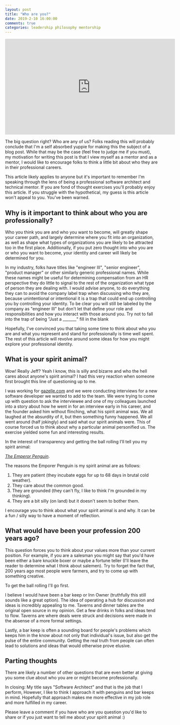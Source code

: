 ```yaml
---
layout: post
title: "Who are you?"
date: 2019-2-10 16:00:00
comments: true
categories: leadership philosophy mentorship
---
```

<iframe width="560" height="315" src="https://www.youtube.com/embed/v_3ks7-OjGc?start=164" frameborder="0" allow="accelerometer; autoplay; encrypted-media; gyroscope; picture-in-picture" allowfullscreen></iframe>

The big question right?  Who are any of us?  Folks reading this will probably conclude that I'm a self absorbed yuppie for making this the subject of a blog post.  While that may be the case (feel free to judge me if you must), my motivation for writing this post is that I view myself as a mentor and as a mentor, I would like to encourage folks to think a little bit about who they are in their professional careers.  

This article likely applies to anyone but it's important to remember I'm speaking through the lens of being a professional software architect and technical mentor.  If you are fond of thought exercises you'll probably enjoy this article.  If you struggle with the hypothetical, my guess is this article won't appeal to you.  You've been warned.

## Why is it important to think about who you are professionally?

Who you think you are and who you want to become, will greatly shape your career path, and largely determine where you fit into an organization, as well as shape what types of organizations you are likely to be attracted too in the first place.  Additionally, if you put zero thought into who you are or who you want to become, your identity and career will likely be determined for you.

In my industry, folks have titles like "engineer III", "senior engineer", "product manager" or other similarly generic professional names.  While these names might be useful for determining compensation from an HR perspective they do little to signal to the rest of the organization what type of person they are dealing with.  I would advise anyone, to do everything they can to avoid the company label trap when discussing who they are, because unintentional or intentional it is a trap that could end up controlling you by controlling your identity.  To be clear you will still be labeled by the company as "engineer III" but don't let that define your role and responsibilities and how you interact with those around you.  Try not to fall into the trap of being "Just a _______" fill in the blank

Hopefully, I've convinced you that taking some time to think about who you are and what you represent and stand for professionally is time well spent.  The rest of this article will revolve around some ideas for how you might explore your professional identity.

## What is your spirit animal?

Wow! Really Jeff?  Yeah I know, this is silly and bizarre and who the hell cares about anyone's spirit animal?  I had this very reaction when someone first brought this line of questioning up to me.

I was working for [gazelle.com](https://www.gazelle.com) and we were conducting interviews for a new software developer we wanted to add to the team.  We were trying to come up with question to ask the interviewee and one of my colleagues launched into a story about how he went in for an interview early in his career, and the founder asked him without flinching, what his spirit animal was.  We all laughed at the absurdity of it, but then something funny happened.  We all went around (half jokingly) and said what our spirit animals were. This of course forced us to think about why a particular animal personified us.  The exercise yielded some fun and interesting results.

In the interest of transparency and getting the ball rolling I'll tell you my spirit animal: 

[*The Emperor Penguin*](https://www.youtube.com/watch?v=qWTwan_G6YE).

The reasons the Emporer Penguin is my spirit animal are as follows:

1. They are patient (they incubate eggs for up to 68 days in brutal cold weather).
1. They care about the common good.
1. They are grounded (they can't fly, I like to think I'm grounded in my thinking).
1. They are a bit silly (on land) but it doesn't seem to bother them.

I encourage you to think about what your spirit animal is and why.  It can be a fun / silly way to have a moment of reflection.

## What would have been your profession 200 years ago?

This question forces you to think about your values more than your current position.  For example, if you are a salesman you might say that you'd have been either a bare knuckle boxer or maybe a fortune teller (I'll leave the reader to determine what I think about salemen).  Try to forget the fact that, 200 years ago most people were farmers, and try to come up with something creative.

To get the ball rolling I'll go first.  

I believe I would have been a bar keep or Inn Owner (truthfully this still sounds like a great option).  The idea of operating a hub for discussion and ideas is incredibly appealing to me.  Taverns and dinner tables are the original open source in my opinion.  Get a few drinks in folks and ideas tend to flow.  Taverns are where deals were struck and decisions were made in the absense of a more formal settings.

Lastly, a bar keep is often a sounding board for people's problems which keeps him in the know about not only that individual's issue, but also get the pulse of the entire community. Getting the real truth from people can often lead to solutions and ideas that would otherwise prove elusive.


## Parting thoughts

There are likely a number of other questions that are even better at giving you some clue about who you are or might become professionally.

In closing: My title says "Software Architect" and that is the job that I perform, However, I like to think I approach it with penguins and bar keeps in mind.  Hopefully that approach makes me more effective in my job role and more fulfilled in my career.

Please leave a comment if you have who are you question you'd like to share or if you just want to tell me about your spirit animal :)

